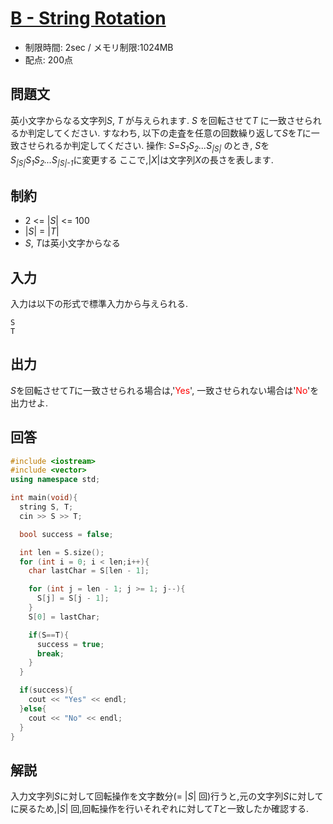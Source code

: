 # [B - String Rotation](https://abc103.contest.atcoder.jp/tasks/abc103_b)
* 制限時間: 2sec / メモリ制限:1024MB
* 配点: 200点

## 問題文
英小文字からなる文字列*S*, *T* が与えられます.
*S* を回転させて*T* に一致させられるか判定してください.
すなわち, 以下の走査を任意の回数繰り返して*S*を*T*に一致させられるか判定してください.
操作: *S*=*S<sub>1</sub>S<sub>2</sub>...S<sub>|S|</sub>* のとき, *S*を*S<sub>|S|</sub>S<sub>1</sub>S<sub>2</sub>...S<sub>|S|-1*に変更する
ここで,|*X*|は文字列*X*の長さを表します.

## 制約
* 2 <= |*S*| <= 100
* |*S*| = |*T*|
* *S*, *T*は英小文字からなる

## 入力
入力は以下の形式で標準入力から与えられる.
```
S
T
```

## 出力
*S*を回転させて*T*に一致させられる場合は,'<font color= red>Yes</font>', 一致させられない場合は'<font color=red>No</font>'を出力せよ.

## 回答
```cpp
#include <iostream>
#include <vector>
using namespace std;

int main(void){
  string S, T;
  cin >> S >> T;

  bool success = false;

  int len = S.size();
  for (int i = 0; i < len;i++){
    char lastChar = S[len - 1];

    for (int j = len - 1; j >= 1; j--){
      S[j] = S[j - 1];
    }
    S[0] = lastChar;

    if(S==T){
      success = true;
      break;
    }
  }

  if(success){
    cout << "Yes" << endl;
  }else{
    cout << "No" << endl;
  }
}

```

## 解説
入力文字列*S*に対して回転操作を文字数分(= |*S*| 回)行うと,元の文字列*S*に対してに戻るため,|*S*| 回,回転操作を行いそれぞれに対して*T*と一致したか確認する.
